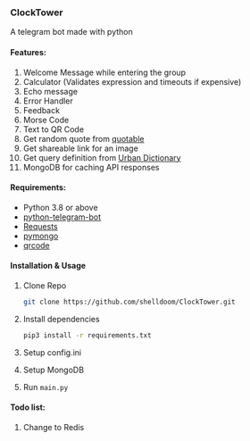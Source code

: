 ### ClockTower

A telegram bot made with python

#### Features:

1. Welcome Message while entering the group
2. Calculator (Validates expression and timeouts if expensive)
3. Echo message
4. Error Handler
5. Feedback
6. Morse Code
7. Text to QR Code
8. Get random quote from [quotable](https://github.com/lukePeavey/quotable)
9. Get shareable link for an image
10. Get query definition from [Urban Dictionary](https://api.urbandictionary.com/v0/define?term=urban%20dictionary)
11. MongoDB for caching API responses

#### Requirements:

- Python 3.8 or above
- [python-telegram-bot](https://python-telegram-bot.org/)
- [Requests](https://docs.python-requests.org/en/master/)
- [pymongo](https://github.com/mongodb/mongo-python-driver)
- [qrcode](https://github.com/lincolnloop/python-qrcode)

#### Installation & Usage
1. Clone Repo
   
   ```bash
   git clone https://github.com/shelldoom/ClockTower.git
   ```
   
1. Install dependencies
	```bash
	pip3 install -r requirements.txt
	```
1. Setup config.ini
1. Setup MongoDB
1. Run `main.py`

#### Todo list:

1. Change to Redis
